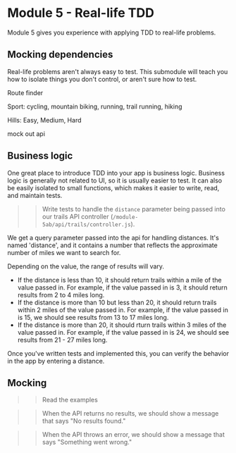 # Module 5 - Real-life TDD

Module 5 gives you experience with applying TDD to real-life problems.

## Mocking dependencies

Real-life problems aren't always easy to test. This submodule will teach you how to isolate things you don't control, or aren't sure how to test.




Route finder

Sport: cycling, mountain biking, running, trail running, hiking

Hills: Easy, Medium, Hard


mock out api

## Business logic

One great place to introduce TDD into your app is business logic. Business logic is generally not related to UI, so it is usually easier to test. It can also be easily isolated to small functions, which makes it easier to write, read, and maintain tests. 

>> Write tests to handle the `distance` parameter being passed into our trails API controller (`/module-5ab/api/trails/controller.js`).

We get a query parameter passed into the api for handling distances. It's named 'distance', and it contains a number that reflects the approximate number of miles we want to search for.

Depending on the value, the range of results will vary.

* If the distance is less than 10, it should return trails within a mile of the value passed in. For example, if the value passed in is 3, it should return results from 2 to 4 miles long.
* If the distance is more than 10 but less than 20, it should return trails within 2 miles of the value passed in. For example, if the value passed in is 15, we should see results from 13 to 17 miles long.
* If the distance is more than 20, it should rturn trails within 3 miles of the value passed in. For example, if the value passed in is 24, we should see results from 21 - 27 miles long.

Once you've written tests and implemented this, you can verify the behavior in the app by entering a distance.




## Mocking

>> Read the examples

>> When the API returns no results, we should show a message that says "No results found."

>> When the API throws an error, we should show a message that says "Something went wrong."


